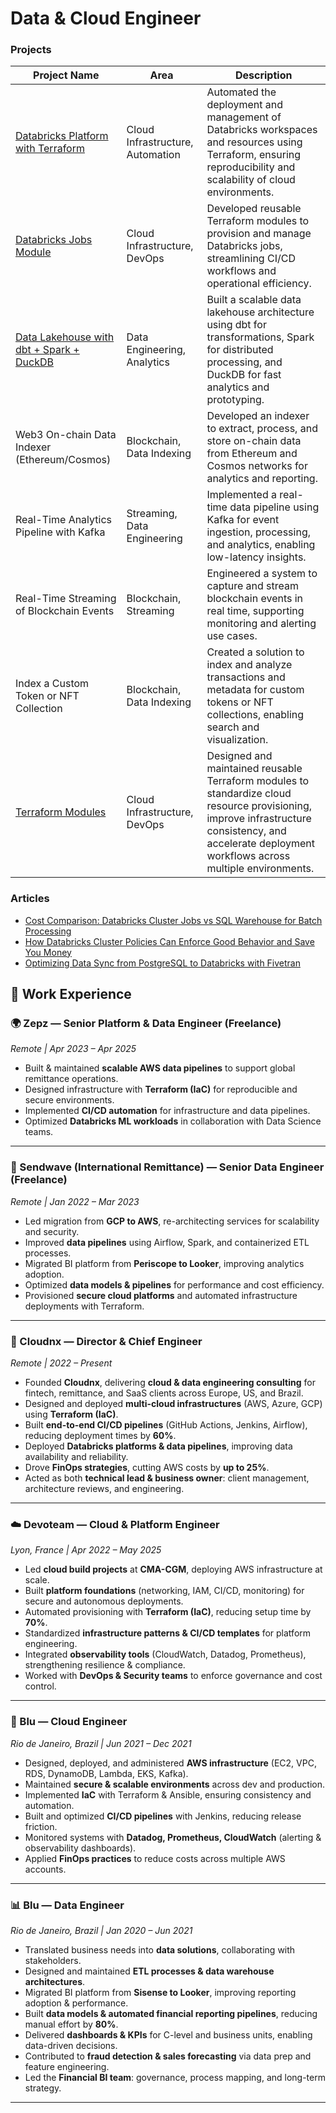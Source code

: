 # Data & Cloud Engineer

### Projects 
| Project Name | Area | Description |
|---|---|---|
| [Databricks Platform with Terraform](https://github.com/cloudconsulting-aws/terraform-databricks-platform) | Cloud Infrastructure, Automation | Automated the deployment and management of Databricks workspaces and resources using Terraform, ensuring reproducibility and scalability of cloud environments. |
| [Databricks Jobs Module](https://github.com/asaphtinoco/terraform-databricks-jobs) | Cloud Infrastructure, DevOps | Developed reusable Terraform modules to provision and manage Databricks jobs, streamlining CI/CD workflows and operational efficiency. |
| [Data Lakehouse with dbt + Spark + DuckDB](https://github.com/asaphtinoco/data-lakehouse-dbt-spark-duckdb) | Data Engineering, Analytics | Built a scalable data lakehouse architecture using dbt for transformations, Spark for distributed processing, and DuckDB for fast analytics and prototyping. |
| Web3 On-chain Data Indexer (Ethereum/Cosmos) | Blockchain, Data Indexing | Developed an indexer to extract, process, and store on-chain data from Ethereum and Cosmos networks for analytics and reporting. |
| Real-Time Analytics Pipeline with Kafka | Streaming, Data Engineering | Implemented a real-time data pipeline using Kafka for event ingestion, processing, and analytics, enabling low-latency insights. |
| Real-Time Streaming of Blockchain Events | Blockchain, Streaming | Engineered a system to capture and stream blockchain events in real time, supporting monitoring and alerting use cases. |
| Index a Custom Token or NFT Collection | Blockchain, Data Indexing | Created a solution to index and analyze transactions and metadata for custom tokens or NFT collections, enabling search and visualization. |
| [Terraform Modules](https://github.com/orgs/cloudconsulting-aws/repositories) | Cloud Infrastructure, DevOps | Designed and maintained reusable Terraform modules to standardize cloud resource provisioning, improve infrastructure consistency, and accelerate deployment workflows across multiple environments. |

### Articles
- [Cost Comparison: Databricks Cluster Jobs vs SQL Warehouse for Batch Processing](https://dev.to/asaphtinoco/cost-comparison-databricks-cluster-jobs-vs-sql-warehouse-for-batch-processing-gjg)
- [How Databricks Cluster Policies Can Enforce Good Behavior and Save You Money](https://dev.to/asaphtinoco/how-databricks-cluster-policies-can-enforce-good-behavior-and-save-you-money-4occ)
- [Optimizing Data Sync from PostgreSQL to Databricks with Fivetran](https://dev.to/asaphtinoco/optimizing-data-sync-from-postgresql-to-databricks-with-fivetran-5e9g)

## 💼 Work Experience

### 🌍 Zepz — Senior Platform & Data Engineer (Freelance)  
*Remote | Apr 2023 – Apr 2025*  

- Built & maintained **scalable AWS data pipelines** to support global remittance operations.  
- Designed infrastructure with **Terraform (IaC)** for reproducible and secure environments.  
- Implemented **CI/CD automation** for infrastructure and data pipelines.  
- Optimized **Databricks ML workloads** in collaboration with Data Science teams.  

---

### 💸 Sendwave (International Remittance) — Senior Data Engineer (Freelance)  
*Remote | Jan 2022 – Mar 2023*  

- Led migration from **GCP to AWS**, re-architecting services for scalability and security.  
- Improved **data pipelines** using Airflow, Spark, and containerized ETL processes.  
- Migrated BI platform from **Periscope to Looker**, improving analytics adoption.  
- Optimized **data models & pipelines** for performance and cost efficiency.  
- Provisioned **secure cloud platforms** and automated infrastructure deployments with Terraform.  

---

### 🚀 Cloudnx — Director & Chief Engineer  
*Remote | 2022 – Present*  

- Founded **Cloudnx**, delivering **cloud & data engineering consulting** for fintech, remittance, and SaaS clients across Europe, US, and Brazil.  
- Designed and deployed **multi-cloud infrastructures** (AWS, Azure, GCP) using **Terraform (IaC)**.  
- Built **end-to-end CI/CD pipelines** (GitHub Actions, Jenkins, Airflow), reducing deployment times by **60%**.  
- Deployed **Databricks platforms & data pipelines**, improving data availability and reliability.  
- Drove **FinOps strategies**, cutting AWS costs by **up to 25%**.  
- Acted as both **technical lead & business owner**: client management, architecture reviews, and engineering.  

---

### ☁️ Devoteam — Cloud & Platform Engineer  
*Lyon, France | Apr 2022 – May 2025*  

- Led **cloud build projects** at **CMA-CGM**, deploying AWS infrastructure at scale.  
- Built **platform foundations** (networking, IAM, CI/CD, monitoring) for secure and autonomous deployments.  
- Automated provisioning with **Terraform (IaC)**, reducing setup time by **70%**.  
- Standardized **infrastructure patterns & CI/CD templates** for platform engineering.  
- Integrated **observability tools** (CloudWatch, Datadog, Prometheus), strengthening resilience & compliance.  
- Worked with **DevOps & Security teams** to enforce governance and cost control.  

---

### 🔧 Blu — Cloud Engineer  
*Rio de Janeiro, Brazil | Jun 2021 – Dec 2021*  

- Designed, deployed, and administered **AWS infrastructure** (EC2, VPC, RDS, DynamoDB, Lambda, EKS, Kafka).  
- Maintained **secure & scalable environments** across dev and production.  
- Implemented **IaC** with Terraform & Ansible, ensuring consistency and automation.  
- Built and optimized **CI/CD pipelines** with Jenkins, reducing release friction.  
- Monitored systems with **Datadog, Prometheus, CloudWatch** (alerting & observability dashboards).  
- Applied **FinOps practices** to reduce costs across multiple AWS accounts.  

---

### 📊 Blu — Data Engineer  
*Rio de Janeiro, Brazil | Jan 2020 – Jun 2021*  

- Translated business needs into **data solutions**, collaborating with stakeholders.  
- Designed and maintained **ETL processes & data warehouse architectures**.  
- Migrated BI platform from **Sisense to Looker**, improving reporting adoption & performance.  
- Built **data models & automated financial reporting pipelines**, reducing manual effort by **80%**.  
- Delivered **dashboards & KPIs** for C-level and business units, enabling data-driven decisions.  
- Contributed to **fraud detection & sales forecasting** via data prep and feature engineering.  
- Led the **Financial BI team**: governance, process mapping, and long-term strategy.  

---